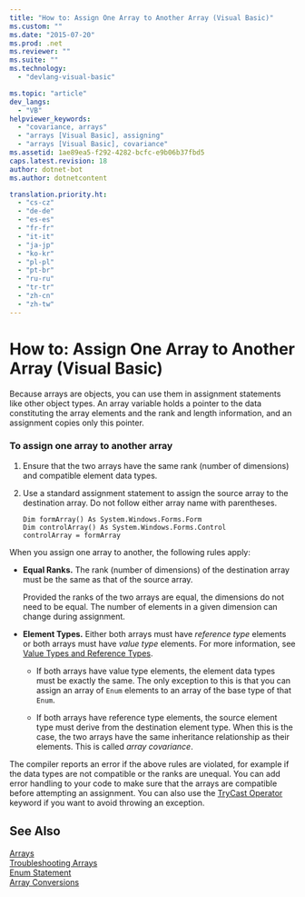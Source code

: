 ```yaml
---
title: "How to: Assign One Array to Another Array (Visual Basic)"
ms.custom: ""
ms.date: "2015-07-20"
ms.prod: .net
ms.reviewer: ""
ms.suite: ""
ms.technology: 
  - "devlang-visual-basic"

ms.topic: "article"
dev_langs: 
  - "VB"
helpviewer_keywords: 
  - "covariance, arrays"
  - "arrays [Visual Basic], assigning"
  - "arrays [Visual Basic], covariance"
ms.assetid: 1ae89ea5-f292-4282-bcfc-e9b06b37fbd5
caps.latest.revision: 18
author: dotnet-bot
ms.author: dotnetcontent

translation.priority.ht: 
  - "cs-cz"
  - "de-de"
  - "es-es"
  - "fr-fr"
  - "it-it"
  - "ja-jp"
  - "ko-kr"
  - "pl-pl"
  - "pt-br"
  - "ru-ru"
  - "tr-tr"
  - "zh-cn"
  - "zh-tw"
---
```

# How to: Assign One Array to Another Array (Visual Basic)
Because arrays are objects, you can use them in assignment statements like other object types. An array variable holds a pointer to the data constituting the array elements and the rank and length information, and an assignment copies only this pointer.  
  
### To assign one array to another array  
  
1.  Ensure that the two arrays have the same rank (number of dimensions) and compatible element data types.  
  
2.  Use a standard assignment statement to assign the source array to the destination array. Do not follow either array name with parentheses.  
  
    ```  
    Dim formArray() As System.Windows.Forms.Form  
    Dim controlArray() As System.Windows.Forms.Control  
    controlArray = formArray  
    ```  
  
 When you assign one array to another, the following rules apply:  
  
-   **Equal Ranks.** The rank (number of dimensions) of the destination array must be the same as that of the source array.  
  
     Provided the ranks of the two arrays are equal, the dimensions do not need to be equal. The number of elements in a given dimension can change during assignment.  
  
-   **Element Types.** Either both arrays must have *reference type* elements or both arrays must have *value type* elements. For more information, see [Value Types and Reference Types](../../../../visual-basic/programming-guide/language-features/data-types/value-types-and-reference-types.md).  
  
    -   If both arrays have value type elements, the element data types must be exactly the same. The only exception to this is that you can assign an array of `Enum` elements to an array of the base type of that `Enum`.  
  
    -   If both arrays have reference type elements, the source element type must derive from the destination element type. When this is the case, the two arrays have the same inheritance relationship as their elements. This is called *array covariance*.  
  
 The compiler reports an error if the above rules are violated, for example if the data types are not compatible or the ranks are unequal. You can add error handling to your code to make sure that the arrays are compatible before attempting an assignment. You can also use the [TryCast Operator](../../../../visual-basic/language-reference/operators/trycast-operator.md) keyword if you want to avoid throwing an exception.  
  
## See Also  
 [Arrays](../../../../visual-basic/programming-guide/language-features/arrays/index.md)   
 [Troubleshooting Arrays](../../../../visual-basic/programming-guide/language-features/arrays/troubleshooting-arrays.md)   
 [Enum Statement](../../../../visual-basic/language-reference/statements/enum-statement.md)   
 [Array Conversions](../../../../visual-basic/programming-guide/language-features/data-types/array-conversions.md)
